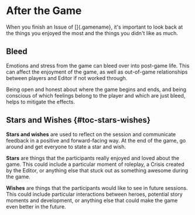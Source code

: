# After the Game 

When you finish an Issue of []{.gamename}, it's important to look
back at the things you enjoyed the most and the things you didn't 
like as much.

## Bleed

Emotions and stress from the game can bleed over into post-game 
life. This can affect the enjoyment of the game, as well as 
out-of-game relationships between players and Editor if not 
worked through.

Being open and honest about where the game begins and ends, and being 
conscious of which feelings belong to the player and which are just
bleed, helps to mitigate the effects.

## Stars and Wishes {#toc-stars-wishes}

**Stars and wishes** are used to reflect on the session and communicate 
feedback in a positive and forward-facing way. At the end of the game, go
around and get everyone to state a star and wish.

**Stars** are things that the participants really enjoyed and loved 
about the game. This could include a particular moment of roleplay, 
a Crisis created by the Editor, or anything else that stuck out as
something awesome during the game. 

**Wishes** are things that the participants would like to see
in future sessions. This could include particular interactions 
between heroes, potential story moments and development, or 
anything else that could make the game even better in the future.
